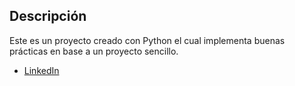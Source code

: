 ## Descripción

Este es un proyecto creado con Python el cual implementa buenas prácticas en base a un proyecto sencillo.

* [LinkedIn](www.linkedin.com/in/raulsantosdev)

